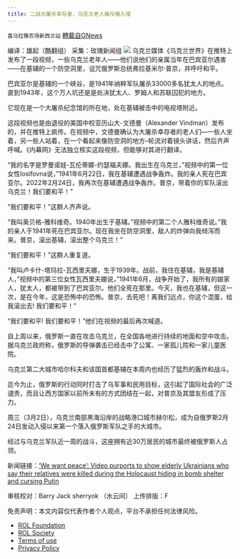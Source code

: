 ```yaml
---
title: 二战大屠杀幸存者，乌克兰老人痛斥俄入侵
---
```

`喜马拉雅农场新西兰站` [轉載自GNews](https://gnews.org/zh-hans/2105360/)

编译：雄起（酷翻组）
采集：玫瑰新闻组
![](https://assets.gnews.org/wp-content/uploads/2022/03/1-33.png)
乌克兰媒体《乌克兰世界》在推特上发布了一段视频，一些乌克兰老年人——他们说他们的亲属当年在巴宾亚尔遇害——在基辅的一个防空洞里，诅咒俄罗斯总统弗拉基米尔·普京，并呼吁和平。

巴宾亚尔是基辅的一个峡谷，是1941年纳粹军队屠杀33000多名犹太人的地点。直到1943年，这个万人坑还是是处决犹太人、罗姆人和苏联囚犯的地方。

它现在是一个大屠杀纪念馆的所在地，处在基辅被击中的电视塔附近。

这段视频也是由退役的美国中校亚历山大-文德曼（Alexander Vindman）发布的，并在推特上疯传。在视频中，文德曼确认为大屠杀幸存者的老人们—一些人坐着，另一些人站着，在一个看起来像防空洞的地方–轮流对着镜头讲话，然后齐声呼喊。《内幕网》无法独立核实这段视频，但能够对其进行翻译。

“我的名字是罗曼诺娃-瓦伦蒂娜-约瑟福夫娜。我出生在乌克兰，”视频中的第一位女性Iosifovna说，”1941年6月22日，我在基辅遭遇战争轰炸。我的亲人死在巴宾亚尔。2022年2月24日，我再次在基辅遭遇战争轰炸。普京，带着你的军队滚出乌克兰！我们要和平！”

“我们要和平！”这群人齐声说。

“我叫奥贝格-雅科维奇。1940年出生于基辅。”视频中的第二个人雅科维奇说。”我的亲人于1941年死在巴宾亚尔。现在我坐在防空洞里，敌人的炸弹向我倾泻而来。普京，滚出基辅，滚出整个乌克兰！”

“我们要和平！”这群人重复道。

“我叫卢卡什-塔玛拉-瓦西里夫娜，生于1939年。战前，我住在基辅，我是基辅人，”视频中的第三位女性瓦西里夫娜说，”1941年6月，战争开始了，我所有的娘家人，犹太人，都被带到了巴宾亚尔。他们全死在那里。今天，我也在基辅，但这一次，是在今年，这是恐怖中的恐怖。普京，去死吧！离我们远点，你这个混蛋，给我滚出去! 我们要和平！”

“我们要和平! 我们要和平！”他们在视频的最后再次喊道。

自上周以来，俄罗斯一直在攻击乌克兰，在全国各地进行持续的地面和空中攻击。据乌克兰政府称，俄罗斯的导弹袭击已经击中了公寓、一家孤儿院和一家儿童医院。

乌克兰第二大城市哈尔科夫和该国首都基辅在本周内也经历了猛烈的轰炸和战斗。

迄今为止，俄罗斯的行动同时打击了乌军事和民用目标，这引起了国际社会的广泛谴责，而且让西方国家以前所未有的方式团结在一起，对普京及其盟友形成了压力。

周三（3月2日），乌克兰南部黑海沿岸的战略港口城市赫尔松，成为自俄罗斯2月24日发动入侵以来第一个落入俄罗斯军队之手的大城市。

经过与乌克兰军队近一周的战斗，这座拥有近30万居民的城市最终被俄罗斯人占领。

新闻链接：[‘We want peace’: Video purports to show elderly Ukrainians who say their relatives were killed during the Holocaust hiding in bomb shelter and cursing Putin](https://www.businessinsider.com/video-purports-to-show-ukranian-holocaust-survivors-calling-out-putin-2022-3?r=AU&amp;IR=T)

审核校对：Barry Jack sherryok （水云间）
上传排版：F

 

免责声明：本文内容仅代表作者个人观点，平台不承担任何法律风险。

- [ROL Foundation](https://rolfoundation.org/)
- [ROL Society](https://rolsociety.org/)
- [Terms of use](https://gnews.org/terms-of-use-3/)
- [Privacy Policy](https://gnews.org/privacy-policy/)
